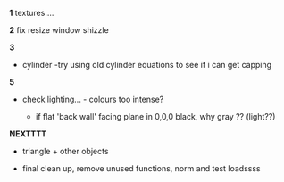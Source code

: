 

**1**
textures....


**2**
fix resize window shizzle


**3**
- cylinder
		-try using old cylinder equations to see if i can get capping


**5**
- check lighting... - colours too intense?

	- if flat 'back wall' facing plane in 0,0,0 black, why gray ?? (light??)



**NEXTTTT**

- triangle + other objects

- final clean up, remove unused functions, norm and test loadssss

